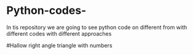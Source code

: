 # Python-codes-
In tis repository we are going to see python code on different from with different codes with different approaches

#Hallow right angle triangle with numbers

